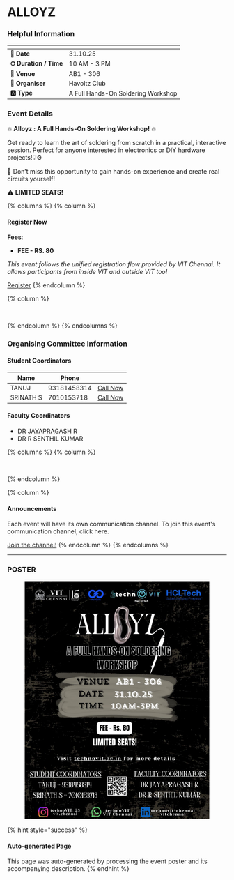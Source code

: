 # ALLOYZ



### Helpful Information

<table data-view="cards"><thead><tr><th></th><th></th></tr></thead><tbody><tr><td><strong>📅 Date</strong></td><td>31.10.25</td></tr><tr><td><strong>⏱ Duration / Time</strong></td><td>10 AM - 3 PM</td></tr><tr><td><strong>📍 Venue</strong></td><td>AB1 - 306</td></tr><tr><td><strong>👤 Organiser</strong></td><td>Havoltz Club</td></tr><tr><td><strong>🅰️ Type</strong></td><td>A Full Hands-On Soldering Workshop</td></tr></tbody></table>

### Event Details

🔥 **Alloyz : A Full Hands-On Soldering Workshop!** 🔥

Get ready to learn the art of soldering from scratch in a practical, interactive session. Perfect for anyone interested in electronics or DIY hardware projects!💡⚙️

🎯 Don’t miss this opportunity to gain hands-on experience and create real circuits yourself!

⚠️ **LIMITED SEATS!**

{% columns %}
{% column %}
#### Register Now

**Fees**:

* **FEE - RS. 80**

_This event follows the unified registration flow provided by VIT Chennai. It allows participants from inside VIT and outside VIT too!_

<a href="https://chennaievents.vit.ac.in/technovit/" class="button primary" data-icon="rocket-launch">Register</a>
{% endcolumn %}

{% column %}
<figure><img src="https://images.unsplash.com/photo-1607000975574-0b425df6975a?crop=entropy&#x26;cs=srgb&#x26;fm=jpg&#x26;ixid=M3wxOTcwMjR8MHwxfHNlYXJjaHw3fHxyZWdpc3RlcnxlbnwwfHx8fDE3NjEyNDU2MDF8MA&#x26;ixlib=rb-4.1.0&#x26;q=85" alt=""><figcaption></figcaption></figure>
{% endcolumn %}
{% endcolumns %}

### Organising Committee Information

#### Student Coordinators

<table data-card-size="large" data-view="cards"><thead><tr><th>Name</th><th data-type="number">Phone</th><th></th></tr></thead><tbody><tr><td>TANUJ</td><td>93181458314</td><td><a href="tel:93181458314" class="button secondary">Call Now</a></td></tr><tr><td>SRINATH S</td><td>7010153718</td><td><a href="tel:7010153718" class="button secondary">Call Now</a></td></tr></tbody></table>

#### Faculty Coordinators

* DR JAYAPRAGASH R
* DR R SENTHIL KUMAR

{% columns %}
{% column %}
<figure><img src="https://images.unsplash.com/photo-1650897877751-4446f52a0cb3?crop=entropy&#x26;cs=srgb&#x26;fm=jpg&#x26;ixid=M3wxOTcwMjR8MHwxfHNlYXJjaHw2fHxhbm5vdW5jZW1lbnR8ZW58MHx8fHwxNzYxMjQ2MzUxfDA&#x26;ixlib-rb-4.1.0&#x26;q=85" alt=""><figcaption></figcaption></figure>
{% endcolumn %}

{% column %}
#### Announcements

Each event will have its own communication channel. To join this event's communication channel, click here.

<a href="https://chennaievents.vit.ac.in/technovit/" class="button primary" data-icon="bullhorn">Join the channel!</a>
{% endcolumn %}
{% endcolumns %}

***

### POSTER

<figure><img src="../../.gitbook/assets/image (1) (1) (1).png" alt=""><figcaption></figcaption></figure>

{% hint style="success" %}
#### Auto-generated Page

This page was auto-generated by processing the event poster and its accompanying description.
{% endhint %}
